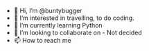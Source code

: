 - 👋 Hi, I’m @buntybugger
- 👀 I’m interested in travelling, to do coding.
- 🌱 I’m currently learning Python
- 💞️ I’m looking to collaborate on - Not decided
- 📫 How to reach me

<!---
buntybugger/buntybugger is a ✨ special ✨ repository because its `README.md` (this file) appears on your GitHub profile.
You can click the Preview link to take a look at your changes.
--->

